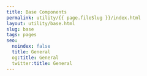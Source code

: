 ```yaml
---
title: Base Components
permalink: utility/{{ page.fileSlug }}/index.html
layout: utility/base.html
slug: base
tags: pages
seo:
  noindex: false
  title: General
  og:title: General
  twitter:title: General
---
```



